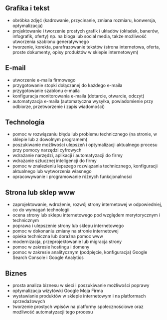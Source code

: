 ## Grafika i tekst

- obróbka zdjęć (kadrowanie, przycinanie, zmiana rozmiaru, konwersja, optymalizacja)
- projektowanie i tworzenie prostych grafik i układów (okładek, banerów, infografik, oferty) np. na bloga lub social media, także możliwość utworzenia szablonu generatywnego
- tworzenie, korekta, parafrazowanie tekstów (strona internetowa, oferta, proste dokumenty, opisy produktów w sklepie internetowym)

## E-mail

- utworzenie e-maila firmowego
- przygotowanie stopki dołączanej do każdego e-maila
- przygotowanie szablonu e-maila
- konfiguracja monitorowania e-maila (dotarcie, otwarcie, odczyt)
- automatyzacja e-maila (automatyczna wysyłka, powiadomienie przy odbiorze, przetworzenie i zapis wiadomości)

## Technologia

- pomoc w rozwiązaniu błędu lub problemu technicznego (na stronie, w sklepie lub z dowolnym programem)
- poszukiwanie możliwości ulepszeń i optymalizacji aktualnego procesu przy pomocy narzędzi cyfrowych
- wdrażanie narzędzi, aplikacji i automatyzacji do firmy
- wdrażanie sztucznej inteligencji do firmy
- pomoc w znalezieniu lepszego rozwiązania technicznego, konfiguracji aktualnego lub wytworzenia własnego
- opracowywanie i programowanie różnych funkcjonalności

## Strona lub sklep www

- zaprojektowanie, wdrożenie, rozwój strony internetowej w odpowiedniej, co do wymagań technologii
- ocena strony lub sklepu internetowego pod względem merytorycznym i technicznym
- poprawa i ulepszenie strony lub sklepu internetowego
- pomoc w dokonaniu zmiany na stronie internetowej
- opieka techniczna lub doraźna pomoc www
- modernizacja, przeprojektowanie lub migracja strony
- pomoc w zakresie hostingu i domeny
- pomoc w zakresie analitycznym (podpięcie, konfiguracja) Google Search Console i Google Analytics

## Biznes

- prosta analiza biznesu w sieci i poszukiwanie możliwości poprawy
- optymalizacja wizytówki Google Moja Firma
- wystawianie produktów w sklepie internetowym i na platformach sprzedażowych
- tworzenie prostych wpisów na platformy społecznościowe oraz możliwość automatyzacji tego procesu
